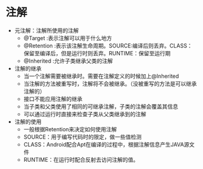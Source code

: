 # 注解
- 元注解：注解所使用的注解
    - @Target :表示注解可以用于什么地方
    - @Retention :表示该注解生命周期。SOURCE:编译后则丢弃。CLASS：保留至编译后，但是运行时则丢弃。RUNTIME：保留至运行期
    - @Inherited :允许子类继承父类的注解
- 注解的继承
    - 当一个注解需要被继承时。需要在注解定义的时候加上@Inherited
    - 当注解的方法被重写时，注解将不会被继承。（没被重写的方法是可以继承注解的）
    - 接口不能应用注解的继承
    - 当子类和父类使用了相同的可继承注解，子类的注解会覆盖其信息
    - 可以通过运行时直接来检查子类从父类继承到的注解
- 注解的使用
    - 一般根据Retention来决定如何使用注解
    - SOURCE：用于编写代码时的限定，做一些值检测
    - CLASS：Android配合Apt在编译的过程中，根据注解信息产生JAVA源文件
    - RUNTIME：在运行时配合反射去访问注解的值。